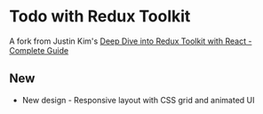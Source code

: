 # Todo with Redux Toolkit

A fork from Justin Kim's [Deep Dive into Redux Toolkit with React - Complete Guide](https://www.youtube.com/watch?v=9lCmbth63k0)

## New

- New design - Responsive layout with CSS grid and animated UI
